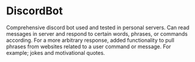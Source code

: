 # DiscordBot
Comprehensive discord bot used and tested in personal servers. Can read messages in server and respond to certain words, phrases, or commands according. For a more arbitrary response, added functionality to pull phrases from websites related to a user command or message. For example; jokes and motivational quotes.
